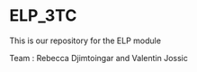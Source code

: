 # ELP_3TC

This is our repository for the ELP module

Team : Rebecca Djimtoingar and Valentin Jossic